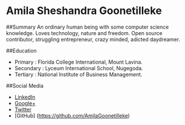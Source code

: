 # Amila Sheshandra Goonetilleke

##Summary
An ordinary human being with some computer science knowledge. Loves technology, nature and freedom. Open source contributor, struggling entrepreneur, crazy minded, adicted daydreamer.

##Education
* Primary : Florida College International, Mount Lavina.
* Secondary : Lyceum International School, Nugegoda.
* Tertiary : National Institute of Business Management.

##Social Media
* [LinkedIn](https://lk.linkedin.com/in/amila-goonetilleke-67723b88)
* [Google+](https://plus.google.com/+MilinduSanojKumarage)
* [Twitter](https://twitter.com/Cookieemmonster)
* [GitHub] (https://github.com/AmilaGoonetilleke)